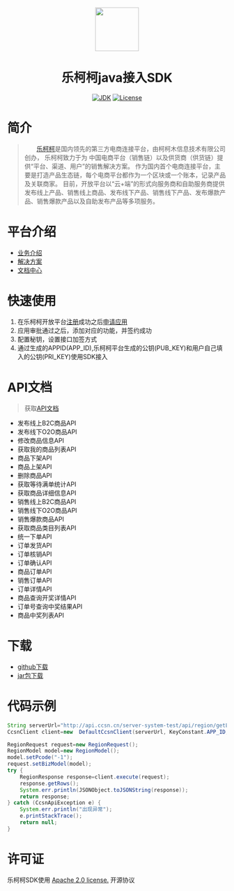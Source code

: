 <h1 align="center"><img  src="https://avatars2.githubusercontent.com/u/58407663?s=200&v=4" width="100"/></h1>

<h1 align="center">乐柯柯java接入SDK</h1>

<p align="center">
<a href="#"><img alt="JDK" src="https://img.shields.io/badge/JDK-1.8-yellow.svg?style=flat-square"/></a>
<a href="https://www.apache.org/licenses/LICENSE-2.0.html"><img alt="License" src="https://img.shields.io/badge/license-Apache%202-4EB1BA.svg"/></a>
</p>

# 简介

>&nbsp;&nbsp;&nbsp;&nbsp;&nbsp;&nbsp;&nbsp;[乐柯柯](http://lkk.ccsn.cn/)是国内领先的第三方电商连接平台，由柯柯木信息技术有限公司创办， 乐柯柯致力于为 中国电商平台（销售链）以及供货商（供货链）提供“平台、渠道、用户”的销售解决方案。
作为国内首个电商连接平台，主要是打造产品生态链，每个电商平台都作为一个区块或一个账本，记录产品及关联商家。 目前，开放平台以“云+端”的形式向服务商和自助服务商提供发布线上产品、销售线上商品、发布线下产品、销售线下产品、发布爆款产品、销售爆款产品以及自助发布产品等多项服务。

# 平台介绍

- [业务介绍][1]
- [解决方案][2]
- [文档中心][3]

[1]: http://lkkopen.ccsn.cn/buscooperate.html
[2]: http://lkkopen.ccsn.cn/solutions.html
[3]: http://lkkopen.ccsn.cn/doccore.html

# 快速使用 

1. 在乐柯柯开放平台[注册][4]成功之后[申请应用][5]
2. 应用审批通过之后，添加对应的功能，并签约成功
3. 配置秘钥，设置接口加签方式
4. 通过生成的APPID(APP_ID),乐柯柯平台生成的公钥(PUB_KEY)和用户自己填入的公钥(PRI_KEY)使用SDK接入

[4]: http://open.ccsn.cn/login/reg
[5]: http://lkkopen.ccsn.cn/admin/appcore/add.html

# API文档

> 获取[API文档](http://lkkopen.ccsn.cn/doccore.html)

- 发布线上B2C商品API
- 发布线下O2O商品API
- 修改商品信息API
- 获取我的商品列表API
- 商品下架API
- 商品上架API
- 删除商品API
- 获取等待满单统计API
- 获取商品详细信息API
- 销售线上B2C商品API
- 销售线下O2O商品API
- 销售爆款商品API
- 获取商品类目列表API
- 统一下单API
- 订单发货API
- 订单核销API
- 订单确认API
- 商品订单API
- 销售订单API
- 订单详情API
- 商品查询开奖详情API
- 订单号查询中奖结果API
- 商品中奖列表API

# 下载

- [github下载][6]
- [jar包下载][7]

[6]: https://github.com/lkkccsncom/lkk-java-sdk/archive/master.zip
[7]: http://download.ccsn.cn/sdk/shop-sdk-0.0.1.jar

# 代码示例

```java
String serverUrl="http://api.ccsn.cn/server-system-test/api/region/getList";
CcsnClient client=new  DefaultCcsnClient(serverUrl, KeyConstant.APP_ID, KeyConstant.PRI_KEY, KeyConstant.PUB_KEY);

RegionRequest request=new RegionRequest();
RegionModel model=new RegionModel();
model.setPcode("-1");
request.setBizModel(model);
try {
    RegionResponse response=client.execute(request);
    response.getRows();
    System.err.println(JSONObject.toJSONString(response));
    return response;
} catch (CcsnApiException e) {
    System.err.println("出现异常");
    e.printStackTrace();
    return null;
}
```

# 许可证

乐柯柯SDK使用 [Apache 2.0 license.](https://github.com/lkkccsncom/lkk-java-sdk/blob/master/LICENSE)  开源协议
